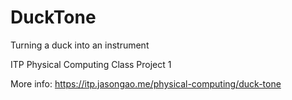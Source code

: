 # DuckTone

Turning a duck into an instrument

ITP Physical Computing Class Project 1

More info: https://itp.jasongao.me/physical-computing/duck-tone
